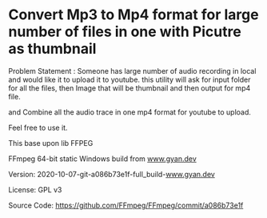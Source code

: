 # Convert Mp3 to Mp4 format for large number of files in one with Picutre as thumbnail

Problem Statement : Someone has large number of audio recording in local and would like it to upload it to youtube.
this utility will ask for input folder for all the files, then Image that will be thumbnail and then output for mp4 file.

and Combine all the audio trace in one mp4 format for youtube to upload.

Feel free to use it.

 
This base upon lib FFPEG



FFmpeg 64-bit static Windows build from www.gyan.dev

Version: 2020-10-07-git-a086b73e1f-full_build-www.gyan.dev

License: GPL v3

Source Code: https://github.com/FFmpeg/FFmpeg/commit/a086b73e1f
